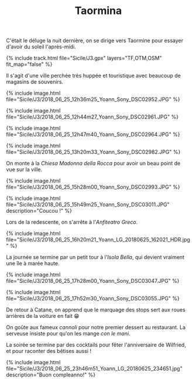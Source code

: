 ﻿---
title: "Taormina"
permalink: /Sicile/J3/
sidebar:
  nav: "sicile"
enable_tracks: true
---

C'était le déluge la nuit dernière, on se dirige vers Taormine pour essayer d'avoir du soleil l'après-midi.

{% include track.html file="Sicile/J3.gpx" layers="TF,OTM,OSM" fit_map="false" %}

Il s'agit d'une ville perchée très huppée et touristique avec beaucoup de magasins de souvenirs.

{% include image.html file="Sicile/J3/2018_06_25_12h36m25_Yoann_Sony_DSC02952.JPG" %}

{% include image.html file="Sicile/J3/2018_06_25_12h44m27_Yoann_Sony_DSC02961.JPG" %}

{% include image.html file="Sicile/J3/2018_06_25_12h47m40_Yoann_Sony_DSC02964.JPG" %}

{% include image.html file="Sicile/J3/2018_06_25_13h20m33_Yoann_Sony_DSC02982.JPG" %}

On monte à la *Chiesa Madonna della Rocca* pour avoir un beau point de vue sur la ville.

{% include image.html file="Sicile/J3/2018_06_25_15h28m00_Yoann_Sony_DSC02993.JPG" %}

{% include image.html file="Sicile/J3/2018_06_25_15h49m25_Yoann_Sony_DSC03011.JPG" description="Coucou !" %}

Lors de la redescente, on s'arrête à l'*Anfiteatro Greco*.

{% include image.html file="Sicile/J3/2018_06_25_16h20m21_Yoann_LG_20180625_162021_HDR.jpg" %}

La journée se termine par un petit tour à l'*Isola Bella*, qui devient vraiment une île à marée haute.

{% include image.html file="Sicile/J3/2018_06_25_17h28m00_Yoann_Sony_DSC03047.JPG" %}

{% include image.html file="Sicile/J3/2018_06_25_17h52m30_Yoann_Sony_DSC03055.JPG" %}

De retour à Catane, on apprend que le marquage des stops sert aux roues arrières de la voiture en fait :grin:

On goûte aux fameux *cannoli* pour notre premier dessert au restaurant. La serveuse insiste pour qu'on les mange *con le mani*.

La soirée se termine par des cocktails pour fêter l'anniversaire de Wilfried, et pour raconter des bêtises aussi !

{% include image.html file="Sicile/J3/2018_06_25_23h46m51_Yoann_LG_20180625_234651.jpg" description="Buon compleanno!" %}

